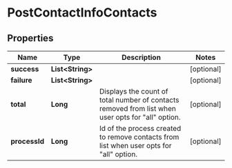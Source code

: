 
# PostContactInfoContacts

## Properties
Name | Type | Description | Notes
------------ | ------------- | ------------- | -------------
**success** | **List&lt;String&gt;** |  |  [optional]
**failure** | **List&lt;String&gt;** |  |  [optional]
**total** | **Long** | Displays the count of total number of contacts removed from list when user opts for &quot;all&quot; option. |  [optional]
**processId** | **Long** | Id of the process created to remove contacts from list when user opts for &quot;all&quot; option. |  [optional]



